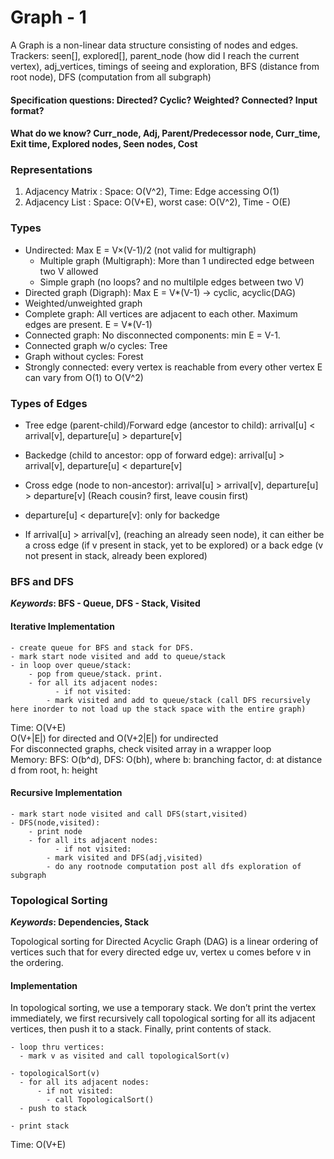 # Graph - 1 
A Graph is a non-linear data structure consisting of nodes and edges. \
Trackers: seen[], explored[], parent_node (how did I reach the current vertex), adj_vertices, timings of seeing and exploration, BFS (distance from root node), DFS (computation from all subgraph)

#### Specification questions: Directed? Cyclic? Weighted? Connected? Input format?
#### What do we know? Curr_node, Adj, Parent/Predecessor node, Curr_time, Exit time, Explored nodes, Seen nodes, Cost

### Representations
1. Adjacency Matrix : Space: O(V^2), Time: Edge accessing O(1)
2. Adjacency List   : Space: O(V+E), worst case: O(V^2), Time - O(E)

### Types
* Undirected: Max E = V×(V-1)/2 (not valid for multigraph)
	* Multiple graph (Multigraph): More than 1 undirected edge between two V allowed
	* Simple graph (no loops? and no multilple edges between two V)
* Directed graph (Digraph): Max E = V*(V-1) -> cyclic, acyclic(DAG)
* Weighted/unweighted graph
* Complete graph: All vertices are adjacent to each other. Maximum edges are present. E = V*(V-1)
* Connected graph: No disconnected components: min E = V-1.
* Connected graph w/o cycles: Tree
* Graph without cycles: Forest
* Strongly connected: every vertex is reachable from every other vertex
E can vary from O(1) to O(V^2)

### Types of Edges
* Tree edge (parent-child)/Forward edge (ancestor to child): arrival[u] < arrival[v], departure[u] > departure[v]
* Backedge (child to ancestor: opp of forward edge): arrival[u] > arrival[v], departure[u] < departure[v]
* Cross edge (node to non-ancestor): arrival[u] > arrival[v], departure[u] > departure[v] (Reach cousin? first, leave cousin first)

* departure[u] < departure[v]: only for backedge
* If arrival[u] > arrival[v], (reaching an already seen node), it can either be a cross edge (if v present in stack, yet to be explored) or a back edge (v not present in stack, already been explored)

### BFS and DFS
**_Keywords_: BFS - Queue, DFS - Stack, Visited**

#### Iterative Implementation
```
- create queue for BFS and stack for DFS.
- mark start node visited and add to queue/stack
- in loop over queue/stack:
	- pop from queue/stack. print. 
	- for all its adjacent nodes:
          - if not visited:
	    - mark visited and add to queue/stack (call DFS recursively here inorder to not load up the stack space with the entire graph)
```
Time: O(V+E)  
O(V+|E|) for directed and O(V+2|E|) for undirected  
For disconnected graphs, check visited array in a wrapper loop  
Memory: BFS: O(b^d), DFS: O(bh), where b: branching factor, d: at distance d from root, h: height

#### Recursive Implementation
```
- mark start node visited and call DFS(start,visited)
- DFS(node,visited):
	- print node
	- for all its adjacent nodes:
          - if not visited:
	    - mark visited and DFS(adj,visited)
        - do any rootnode computation post all dfs exploration of subgraph
```
### Topological Sorting

**_Keywords_: Dependencies, Stack**

Topological sorting for Directed Acyclic Graph (DAG) is a linear ordering of vertices such that for every directed edge uv, vertex u comes before v in the ordering.
#### Implementation
In topological sorting, we use a temporary stack. We don’t print the vertex immediately, we first recursively call topological sorting for all its adjacent vertices, then push it to a stack. Finally, print contents of stack.			
```
- loop thru vertices:
  - mark v as visited and call topologicalSort(v)
  
- topologicalSort(v)
  - for all its adjacent nodes:
      - if not visited:
	    - call TopologicalSort()
  - push to stack
  
- print stack
```
Time: O(V+E)
